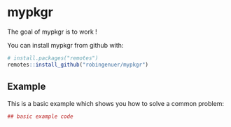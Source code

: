 
<!-- README.md is generated from README.Rmd. Please edit that file -->

# mypkgr

The goal of mypkgr is to work \!

You can install mypkgr from github with:

``` r
# install.packages("remotes")
remotes::install_github("robingenuer/mypkgr")
```

## Example

This is a basic example which shows you how to solve a common problem:

``` r
## basic example code
```
